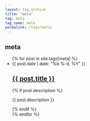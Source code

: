 ```yaml
---
layout: tag_archive
title: "meta"
tag: meta
tag_name: meta
permalink: /tags/meta/
---
```


<h2>meta</h2>
<ul class="post-list">
  {% for post in site.tags[meta] %}
    <li>
      <span class="post-meta">{{ post.date | date: "%b %-d, %Y" }}</span>
      <h2>
        <a class="post-link" href="{{ post.url | relative_url }}">{{ post.title }}</a>
      </h2>
      {% if post.description %}
        <p>{{ post.description }}</p>
      {% endif %}
    </li>
  {% endfor %}
</ul>